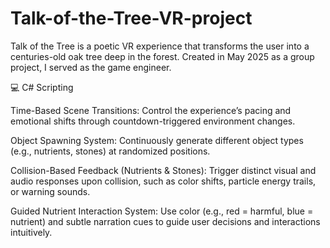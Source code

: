 # Talk-of-the-Tree-VR-project
Talk of the Tree is a poetic VR experience that transforms the user into a centuries-old oak tree deep in the forest. Created in May 2025 as a group project, I served as the game engineer.

💻 C# Scripting

Time-Based Scene Transitions: Control the experience’s pacing and emotional shifts through countdown-triggered environment changes.

Object Spawning System: Continuously generate different object types (e.g., nutrients, stones) at randomized positions.

Collision-Based Feedback (Nutrients & Stones): Trigger distinct visual and audio responses upon collision, such as color shifts, particle energy trails, or warning sounds.

Guided Nutrient Interaction System: Use color (e.g., red = harmful, blue = nutrient) and subtle narration cues to guide user decisions and interactions intuitively.


